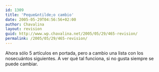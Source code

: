 ```yaml
---
id: 1309
title: 'Peque&ntilde;o cambio'
date: 2005-05-29T04:56:56+02:00
author: Chavalina
layout: revision
guid: http://www.wp.chavalina.net/2005/05/29/465-revision/
permalink: /2005/05/29/465-revision/
---
```

Ahora sólo 5 artículos en portada, pero a cambio una lista con los nosecuántos siguientes. A ver qué tal funciona, si no gusta siempre se puede cambiar.